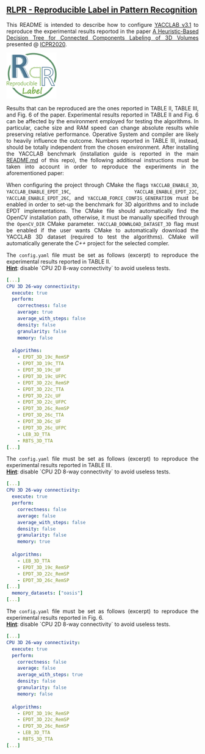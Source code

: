 ## [RLPR - Reproducible Label in Pattern Recognition](https://github.com/RLPR)

<p align="justify">
This README is intended to describe how to configure <a href="https://github.com/prittt/YACCLAB/releases/tag/v3.1">YACCLAB v3.1</a> to reproduce the experimental results reportod in the paper <a href="https://prittt.github.io/pub_files/2021icpr_labeling.pdf">A Heuristic-Based Decision Tree for Connected Components Labeling of 3D Volumes</a>
presented @ <a href="https://www.micc.unifi.it/icpr2020/">ICPR2020</a>.
</p><img src="doc/RRLPR.png"/>

<p align="justify">
Results that can be reproduced are the ones reported in TABLE II, TABLE III, and Fig. 6 of the paper. Experimental results reported in TABLE II and Fig. 6 can be affected by the environment employed for testing the algorithms. In particular, cache size and RAM speed can change absolute results while preserving relative performance. Operative System and compiler are likely to heavily influence the outcome. Numbers reported in TABLE III, instead, should be totally independent from the chosen environment.
After installing the  YACCLAB benchmark (installation guide is reported in the main <a href="https://github.com/prittt/YACCLAB">README.md</a> of this repo), the following additional instructions must be taken into account in order to reproduce the experiments in the aforementioned paper:
</p>

<p align="justify">
When configuring the project through CMake the flags <code>YACCLAB_ENABLE_3D</code>, <code>YACCLAB_ENABLE_EPDT_19C</code>, <code>YACCLAB_ENABLE_EPDT_22C</code>, <code>YACCLAB_ENABLE_EPDT_26C</code>, and <code>YACCLAB_FORCE_CONFIG_GENERATION</code> must be enabled in order to set-up the benchmark for 3D algorithms and to include EPDT implementations. The CMake file should automatically find the OpenCV installation path, otherwise, it must be manually specified through the <code>OpenCV_DIR</code> CMake parameter. <code>YACCLAB_DOWNLOAD_DATASET_3D</code> flag must be enabled if the user wants CMake to automatically download the YACCLAB 3D dataset (required to test the algorithms). CMake will automatically generate the <em>C++</em> project for the selected compler.
</p>

<p align="justify">
The <code>config.yaml</code> file must be set as follows (excerpt) to reproduce the experimental results reported in TABLE II. 
<br/>
<b><u>Hint</u></b>: disable `CPU 2D 8-way connectivity` to avoid useless tests.
</p>

```yaml
[...]
CPU 3D 26-way connectivity:
  execute: true
  perform: 
    correctness: false
    average: true
    average_with_steps: false
    density: false
    granularity: false
    memory: false

  algorithms: 
    - EPDT_3D_19c_RemSP
    - EPDT_3D_19c_TTA
    - EPDT_3D_19c_UF
    - EPDT_3D_19c_UFPC
    - EPDT_3D_22c_RemSP
    - EPDT_3D_22c_TTA
    - EPDT_3D_22c_UF
    - EPDT_3D_22c_UFPC
    - EPDT_3D_26c_RemSP
    - EPDT_3D_26c_TTA
    - EPDT_3D_26c_UF
    - EPDT_3D_26c_UFPC
    - LEB_3D_TTA
    - RBTS_3D_TTA
[...]
```

<p align="justify">
The <code>config.yaml</code> file must be set as follows (excerpt) to reproduce the experimental results reported in TABLE III. 
<br/>
<b><u>Hint</u></b>: disable `CPU 2D 8-way connectivity` to avoid useless tests.
</p>

```yaml
[...]
CPU 3D 26-way connectivity:
  execute: true
  perform: 
    correctness: false
    average: false
    average_with_steps: false
    density: false
    granularity: false
    memory: true

  algorithms: 
    - LEB_3D_TTA
    - EPDT_3D_19c_RemSP
    - EPDT_3D_22c_RemSP
    - EPDT_3D_26c_RemSP
[...]
  memory_datasets: ["oasis"]
[...]
```

<p align="justify">
The <code>config.yaml</code> file must be set as follows (excerpt) to reproduce the experimental results reported in Fig. 6. 
<br/>
<b><u>Hint</u></b>: disable `CPU 2D 8-way connectivity` to avoid useless tests.
</p>

```yaml
[...]
CPU 3D 26-way connectivity:
  execute: true
  perform: 
    correctness: false
    average: false
    average_with_steps: true
    density: false
    granularity: false
    memory: false

  algorithms: 
    - EPDT_3D_19c_RemSP
    - EPDT_3D_22c_RemSP
    - EPDT_3D_26c_RemSP
    - LEB_3D_TTA
    - RBTS_3D_TTA
[...]
```
